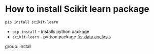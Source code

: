 # How to install Scikit learn package

```bash
pip install scikit-learn
```

- `pip install` - installs python package
- `scikit-learn` - python package [for data analysis](https://scikit-learn.org/)

group: install


